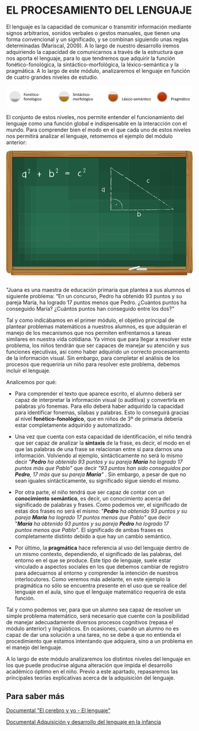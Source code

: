 # EL PROCESAMIENTO DEL LENGUAJE

El lenguaje es la capacidad de comunicar o transmitir información mediante signos arbitrarios, sonidos verbales o gestos manuales, que tienen una forma convencional y un significado, y se combinan siguiendo unas reglas determinadas (Mariscal, 2009). A lo largo de nuestro desarrollo iremos adquiriendo la capacidad de comunicarnos a través de la estructura que nos aporta el lenguaje, para lo que tendremos que adquirir la función fonético-fonológica, la sintáctico-morfológica, la léxico-semántica y la pragmática. A lo largo de este módulo, analizaremos el lenguaje en función de cuatro grandes niveles de estudio.

![niveles de estudio](img/Lenguaje-001.jpg)

El conjunto de estos niveles, nos permite entender el funcionamiento del lenguaje como una función global e indispensable en la interacción con el mundo. Para comprender bien el modo en el que cada uno de estos niveles nos permitirá analizar el lenguaje, retomemos el ejemplo del módulo anterior:

![pizarra teorema de Pitágoras. Imagen tomada de Pixabay](img/blackboard-1644744__480.png)

"Juana es una maestra de educación primaria que plantea a sus alumnos el siguiente problema: “En un concurso, Pedro ha obtenido 93 puntos y su pareja María, ha logrado 17 puntos menos que Pedro. ¿Cuántos puntos ha conseguido María? ¿Cuántos puntos han conseguido entre los dos?”

Tal y como indicábamos en el primer módulo, el objetivo principal de plantear problemas matemáticos a nuestros alumnos, es que adquieran el manejo de los mecanismos que nos permiten enfrentarnos a tareas similares en nuestra vida cotidiana. Ya vimos que para llegar a resolver este problema, los niños tendrán que ser capaces de manejar su atención y sus funciones ejecutivas, así como haber adquirido un correcto procesamiento de la información visual. Sin embargo, para completar el análisis de los procesos que requeriría un niño para resolver este problema, debemos incluir el lenguaje.
  
Analicemos por qué:

*   Para comprender el texto que aparece escrito, el alumno deberá ser capaz de interpretar la información visual (o auditiva) y convertirla en palabras y/o fonemas. Para ello deberá haber adquirido la capacidad para identificar fonemas, sílabas y palabras. Esto lo conseguirá gracias al nivel **fonético-fonológico**, que en niños de 3º de primaria debería estar completamente adquirido y automatizado.  
      
    
*   Una vez que cuenta con esta capacidad de identificación, el niño tendrá que ser capaz de analizar la **sintaxis** de la frase, es decir, el modo en el que las palabras de una frase se relacionan entre sí para darnos una información. Volviendo al ejemplo, sintácticamente no será lo mismo decir "_**Pedro** ha obtenido 93 puntos y su pareja **María** ha logrado 17 puntos más que Pablo"_ que decir _"93 puntos han sido conseguidos por **Pedro**, 17 más que su pareja **María**"_ . Sin embargo, a pesar de que no sean iguales sintácticamente, su significado sigue siendo el mismo.   
      
    
*   Por otra parte, el niño tendrá que ser capaz de contar con un **conocimiento semántico**, es decir, un conocimiento acerca del significado de palabras y frases. Como podemos ver, el significado de estas dos frases no será el mismo: "_**Pedro** ha obtenido 93 puntos y su pareja **María** ha logrado 17 puntos menos que Pablo"_ que decir "_**María** ha obtenido 93 puntos y su pareja **Pedro** ha logrado 17 puntos menos que Pablo"_. El significado de ambas frases es completamente distinto debido a que hay un cambio semántico.   
      
    
*   Por último, la **pragmática** hace referencia al uso del lenguaje dentro de un mismo contexto, dependiendo, el significado de las palabras, del entorno en el que se produce. Este tipo de lenguaje, suele estar vinculado a aspectos sociales en los que debemos cambiar de registro para adecuarnos al entorno y comprender la intención de nuestros interlocutores. Como veremos más adelante, en este ejemplo la pragmática no sólo se encuentra presente en el uso que se realice del lenguaje en el aula, sino que el lenguaje matemático requerirá de esta función. 

Tal y como podemos ver, para que un alumno sea capaz de resolver un simple problema matemático, será necesario que cuente con la posibilidad de manejar adecuadamente diversos procesos cognitivos (repasa el módulo anterior) y lingüísticos. En ocasiones, cuando un alumno no es capaz de dar una solución a una tarea, no se debe a que no entienda el procedimiento que estamos intentando que adquiera, sino a un problema en el manejo del lenguaje.

A lo largo de este módulo analizaremos los distintos niveles del lenguaje en los que puede producirse alguna alteración que impida el desarrollo académico óptimo en el niño. Previo a este apartado, repasaremos las principales teorías explicativas acerca de la adquisición del lenguaje. 



## Para saber más

[Documental "El cerebro y yo - El lenguaje"](https://www.youtube.com/watch?v=n0brAVKHQa4)

[Documental Adquisición y desarrollo del lenguaje en la infancia](https://www.youtube.com/watch?v=AWsaKZS_ZKY)